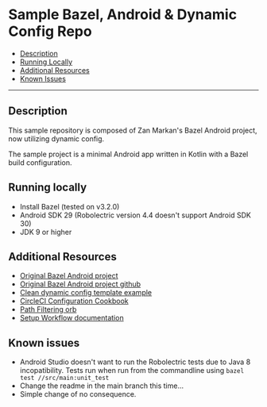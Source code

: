 # Sample Bazel, Android & Dynamic Config Repo

- [Description](#description)
- [Running Locally](#running-locally)
- [Additional Resources](#additional-resources)
- [Known Issues](#known-issues)

---

## Description

This sample repository is composed of Zan Markan's Bazel Android project, now utilizing dynamic config.

The sample project is a minimal Android app written in Kotlin with a Bazel build configuration.

## Running locally

- Install Bazel (tested on v3.2.0)
- Android SDK 29 (Robolectric version 4.4 doesn't support Android SDK 30)
- JDK 9 or higher

## Additional Resources

- [Original Bazel Android project](https://circleci.com/blog/bazel-for-android/)
- [Original Bazel Android project github](https://github.com/zmarkan/bazel-android-cicd-example)
- [Clean dynamic config template example](https://github.com/jsjimenez51/dynamic_config_demo)
- [CircleCI Configuration Cookbook](https://circleci.com/docs/2.0/configuration-cookbook/)
- [Path Filtering orb](https://circleci.com/developer/orbs/orb/circleci/path-filtering)
- [Setup Workflow documentation]()

## Known issues

- Android Studio doesn't want to run the Robolectric tests due to Java 8 incopatibility. Tests run when run from the commandline using `bazel test //src/main:unit_test`
- Change the readme in the main branch this time...
- Simple change of no consequence.
